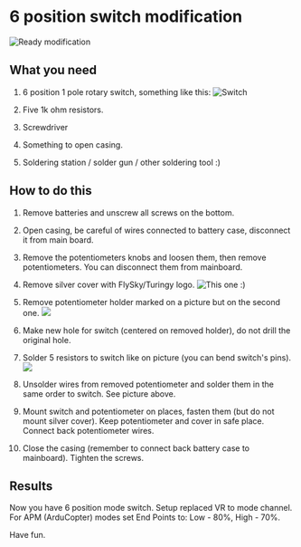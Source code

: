 # 6 position switch modification

![Ready modification](https://github.com/piodabro/FlySky-i6-Mod-/blob/master/6-pos-switch-mod/ready.jpg)

## What you need

1. 6 position 1 pole rotary switch, something like this:
![Switch](https://github.com/piodabro/FlySky-i6-Mod-/blob/master/6-pos-switch-mod/switch.jpg)

2. Five 1k ohm resistors.

3. Screwdriver

4. Something to open casing.

5. Soldering station / solder gun / other soldering tool :)

## How to do this

1. Remove batteries and unscrew all screws on the bottom.

2. Open casing, be careful of wires connected to battery case, disconnect it from main board.

3. Remove the potentiometers knobs and loosen them, then remove potentiometers. You can disconnect them from mainboard.

4. Remove silver cover with FlySky/Turingy logo.
![This one :)](https://github.com/piodabro/FlySky-i6-Mod-/blob/master/6-pos-switch-mod/cover.jpg)

5. Remove potentiometer holder marked on a picture but on the second one.
![](https://github.com/piodabro/FlySky-i6-Mod-/blob/master/6-pos-switch-mod/made_6pos.jpg)

6. Make new hole for switch (centered on removed holder), do not drill the original hole.

7. Solder 5 resistors to switch like on picture (you can bend switch's pins).
![](https://github.com/piodabro/FlySky-i6-Mod-/blob/master/6-pos-switch-mod/6pos_values.jpg)

8. Unsolder wires from removed potentiometer and solder them in the same order to switch. See picture above.

9. Mount switch and potentiometer on places, fasten them (but do not mount silver cover). Keep potentiometer and cover in safe place.
Connect back potentiometer wires.

10. Close the casing (remember to connect back battery case to mainboard). Tighten the screws.

## Results

Now you have 6 position mode switch. Setup replaced VR to mode channel.
For APM (ArduCopter) modes set End Points to: Low - 80%, High - 70%.

Have fun.

